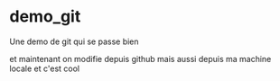 # demo_git
Une demo de git qui se passe bien

et maintenant on modifie depuis github
mais aussi depuis ma machine locale et c'est cool
